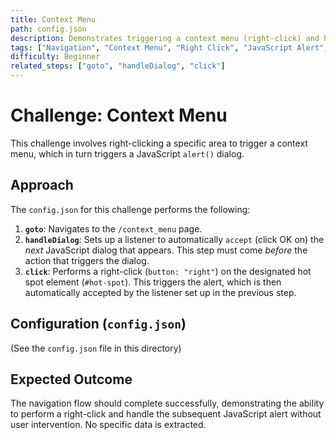 ```yaml
---
title: Context Menu
path: config.json
description: Demonstrates triggering a context menu (right-click) and handling the resulting JavaScript alert.
tags: ["Navigation", "Context Menu", "Right Click", "JavaScript Alert", "Dialog Handling"]
difficulty: Beginner
related_steps: ["goto", "handleDialog", "click"]
---
```


# Challenge: Context Menu

This challenge involves right-clicking a specific area to trigger a context menu, which in turn triggers a JavaScript `alert()` dialog.

## Approach

The `config.json` for this challenge performs the following:

1.  **`goto`**: Navigates to the `/context_menu` page.
2.  **`handleDialog`**: Sets up a listener to automatically `accept` (click OK on) the *next* JavaScript dialog that appears. This step must come *before* the action that triggers the dialog.
3.  **`click`**: Performs a right-click (`button: "right"`) on the designated hot spot element (`#hot-spot`). This triggers the alert, which is then automatically accepted by the listener set up in the previous step.

## Configuration (`config.json`)

(See the `config.json` file in this directory)

## Expected Outcome

The navigation flow should complete successfully, demonstrating the ability to perform a right-click and handle the subsequent JavaScript alert without user intervention. No specific data is extracted.
